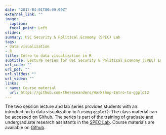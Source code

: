```yaml
---
date: "2017-04-01T00:00:00Z"
external_link: ""
image:
  caption: 
  focal_point: Left
slides: 
summary: USC Security & Political Economy (SPEC) Lab
tags:
- Data visualization
- R
title: Intro to data visualization in R
subtitle: Lecture series for USC Security & Political Economy (SPEC) Lab
url_code: ""
url_pdf: ""
url_slides: ""
url_video: ""
links:
- name: Course material
  url: https://github.com/thereseanders/Workshop-Intro-to-ggplot2
---
```

The two session lecture and lab series provides students with an introduction to data visualization in `R` using `ggplot2`. The class material can be accessed on Github. The series is part of the training of graduate and undergraduate research assistants in the [SPEC Lab](http://uscspec.org). Course materials are available on [Github](https://github.com/thereseanders/Workshop-Intro-to-ggplot2).
